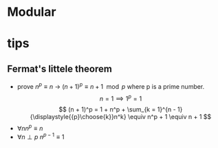 # Modular



# tips 

## Fermat's littele theorem
- prove $n^p \equiv n$ -> $(n + 1)^p \equiv n + 1 \mod p$ where p is a prime number.
$$
n = 1 \implies 1^p = 1
$$
$$
(n + 1)^p = 1 + n^p + \sum_{k = 1}^{n - 1}{\displaystyle{{p}\choose{k}}n^k}
\equiv n^p + 1 \equiv n + 1
$$
- $\forall{n}n^p \equiv n$
- $\forall{n}\perp{p}\ n^{p - 1} \equiv{1}$ 